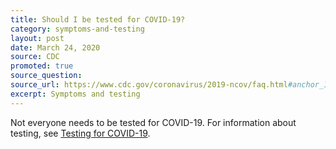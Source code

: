 ```yaml
---
title: Should I be tested for COVID-19?
category: symptoms-and-testing
layout: post
date: March 24, 2020
source: CDC
promoted: true
source_question: 
source_url: https://www.cdc.gov/coronavirus/2019-ncov/faq.html#anchor_1584389201096
excerpt: Symptoms and testing
---
```


Not everyone needs to be tested for COVID-19. For information about testing, see [Testing for COVID-19](https://www.cdc.gov/coronavirus/2019-ncov/symptoms-testing/testing.html).
